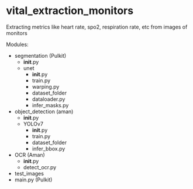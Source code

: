 # vital_extraction_monitors
Extracting metrics like heart rate, spo2, respiration rate, etc from images of monitors


Modules: 
* segmentation (Pulkit) 
  * __init__.py 
  * unet
    * __init__.py 
    * train.py 
    * warping.py
    * dataset_folder 
    * dataloader.py 
    * infer_masks.py
* object_detection (aman)
  * __init__.py 
  * YOLOv7 
    * __init__.py
    * train.py 
    * dataset_folder
    * infer_bbox.py
* OCR (Aman)
  * __init__.py 
  * detect_ocr.py 
* test_images 
* main.py (Pulkit)
